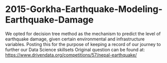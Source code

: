 # 2015-Gorkha-Earthquake-Modeling-Earthquake-Damage
We opted for decision tree method as the mechanism to predict the level of earthquake damage, given certain environmental and infrastructure variables. Posting this for the purpose of keeping a record of our journey to further our Data Science skillsets
Original question can be found at: https://www.drivendata.org/competitions/57/nepal-earthquake/

